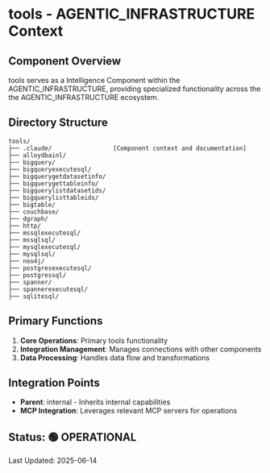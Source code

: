 # tools - AGENTIC_INFRASTRUCTURE Context

## Component Overview

tools serves as a Intelligence Component within the AGENTIC_INFRASTRUCTURE, providing specialized functionality across the the AGENTIC_INFRASTRUCTURE ecosystem.

## Directory Structure

```
tools/
├── .claude/                 [Component context and documentation]
├── alloydbainl/
├── bigquery/
├── bigqueryexecutesql/
├── bigquerygetdatasetinfo/
├── bigquerygettableinfo/
├── bigquerylistdatasetids/
├── bigquerylisttableids/
├── bigtable/
├── couchbase/
├── dgraph/
├── http/
├── mssqlexecutesql/
├── mssqlsql/
├── mysqlexecutesql/
├── mysqlsql/
├── neo4j/
├── postgresexecutesql/
├── postgressql/
├── spanner/
├── spannerexecutesql/
├── sqlitesql/
```

## Primary Functions

1. **Core Operations**: Primary tools functionality
2. **Integration Management**: Manages connections with other components
3. **Data Processing**: Handles data flow and transformations

## Integration Points

- **Parent**: internal - Inherits internal capabilities
- **MCP Integration**: Leverages relevant MCP servers for operations
  
## Status: 🟢 OPERATIONAL

Last Updated: 2025-06-14
